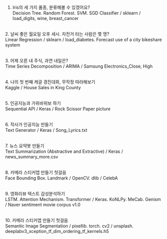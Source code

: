 1. Iris의 세 가지 품종, 분류해볼 수 있겠어요?
<br/>Decision Tree. Random Forest. SVM. SGD Classifier / sklearn / load_digits, wine, breast_cancer

<br/>2. 날씨 좋은 월요일 오후 세시. 자전거 타는 사람은 몇 명?
<br/>Linear Regression / sklearn / load_diabetes. Forecast use of a city bikeshare system

<br/>3. 어제 오른 내 주식, 과연 내일은?
<br/>Time Series Decomposition / ARIMA / Samsung Electronics_Close, High

<br/>4. 나의 첫 번째 캐글 경진대회, 무작정 따라해보기
<br/>Kaggle / House Sales in King County

<br/>5. 인공지능과 가위바위보 하기
<br/>Sequential API / Keras / Rock Scissor Paper picture

<br/>6. 작사가 인공지능 만들기
<br/>Text Generator / Keras / Song_Lyrics.txt

<br/>7. 뉴스 요약봇 만들기
<br/>Text Summarization (Abstractive and Extractive)  / Keras / news_summary_more.csv

<br/>8. 카메라 스티커앱 만들기 첫걸음
<br/>Face Bounding Box. Landmark / OpenCV. dlib / CelebA

<br/>9. 영화리뷰 텍스트 감성분석하기
<br/>LSTM. Attention Mechanism. Transformer  / Keras. KoNLPy. MeCab. Genism / Naver sentiment movie corpus v1.0

<br/>10. 카메라 스티커앱 만들기 첫걸음
<br/>Semantic Image Segmentation / pixellib. torch. cv2 / unsplash. deeplabv3_xception_tf_dim_ordering_tf_kernels.h5



